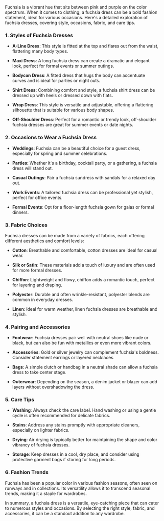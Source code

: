 Fuchsia is a vibrant hue that sits between pink and purple on the color spectrum. When it comes to clothing, a fuchsia dress can be a bold fashion statement, ideal for various occasions. Here's a detailed exploration of fuchsia dresses, covering style, occasions, fabric, and care tips.

### 1. **Styles of Fuchsia Dresses**

- **A-Line Dress**: This style is fitted at the top and flares out from the waist, flattering many body types.
  
- **Maxi Dress**: A long fuchsia dress can create a dramatic and elegant look, perfect for formal events or summer outings.

- **Bodycon Dress**: A fitted dress that hugs the body can accentuate curves and is ideal for parties or night outs.

- **Shirt Dress**: Combining comfort and style, a fuchsia shirt dress can be dressed up with heels or dressed down with flats.

- **Wrap Dress**: This style is versatile and adjustable, offering a flattering silhouette that is suitable for various body shapes.

- **Off-Shoulder Dress**: Perfect for a romantic or trendy look, off-shoulder fuchsia dresses are great for summer events or date nights.

### 2. **Occasions to Wear a Fuchsia Dress**

- **Weddings**: Fuchsia can be a beautiful choice for a guest dress, especially for spring and summer celebrations.

- **Parties**: Whether it's a birthday, cocktail party, or a gathering, a fuchsia dress will stand out.

- **Casual Outings**: Pair a fuchsia sundress with sandals for a relaxed day out.

- **Work Events**: A tailored fuchsia dress can be professional yet stylish, perfect for office events.

- **Formal Events**: Opt for a floor-length fuchsia gown for galas or formal dinners.

### 3. **Fabric Choices**

Fuchsia dresses can be made from a variety of fabrics, each offering different aesthetics and comfort levels:

- **Cotton**: Breathable and comfortable, cotton dresses are ideal for casual wear.

- **Silk or Satin**: These materials add a touch of luxury and are often used for more formal dresses.

- **Chiffon**: Lightweight and flowy, chiffon adds a romantic touch, perfect for layering and draping.

- **Polyester**: Durable and often wrinkle-resistant, polyester blends are common in everyday dresses.

- **Linen**: Ideal for warm weather, linen fuchsia dresses are breathable and stylish.

### 4. **Pairing and Accessories**

- **Footwear**: Fuchsia dresses pair well with neutral shoes like nude or black, but can also be fun with metallics or even more vibrant colors.

- **Accessories**: Gold or silver jewelry can complement fuchsia's boldness. Consider statement earrings or layered necklaces.

- **Bags**: A simple clutch or handbag in a neutral shade can allow a fuchsia dress to take center stage.

- **Outerwear**: Depending on the season, a denim jacket or blazer can add layers without overshadowing the dress.

### 5. **Care Tips**

- **Washing**: Always check the care label. Hand washing or using a gentle cycle is often recommended for delicate fabrics.

- **Stains**: Address any stains promptly with appropriate cleaners, especially on lighter fabrics.

- **Drying**: Air drying is typically better for maintaining the shape and color vibrancy of fuchsia dresses.

- **Storage**: Keep dresses in a cool, dry place, and consider using protective garment bags if storing for long periods.

### 6. **Fashion Trends**

Fuchsia has been a popular color in various fashion seasons, often seen on runways and in collections. Its versatility allows it to transcend seasonal trends, making it a staple for wardrobes.

In summary, a fuchsia dress is a versatile, eye-catching piece that can cater to numerous styles and occasions. By selecting the right style, fabric, and accessories, it can be a standout addition to any wardrobe.